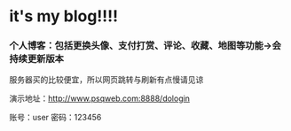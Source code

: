 # it's my blog!!!!
### 个人博客：包括更换头像、支付打赏、评论、收藏、地图等功能->会持续更新版本

服务器买的比较便宜，所以网页跳转与刷新有点慢请见谅

演示地址：http://www.psqweb.com:8888/dologin

账号：user 密码：123456
